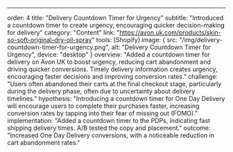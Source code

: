 ---
order: 4
title: "Delivery Countdown Timer for Urgency"
subtitle: "Introduced a countdown timer to create urgency, encouraging quicker decision-making for delivery"
category: "Content"
link: "https://avon.uk.com/products/skin-so-soft-original-dry-oil-spray"
tools: [Shopify]
image: {
    src: "/img/delivery-countdown-timer-for-urgency.png",
    alt: "Delivery Countdown Timer for Urgency",
    device: "desktop"
}
overview: "Added a countdown timer for delivery on Avon UK to boost urgency, reducing cart abandonment and driving quicker conversions. Timely delivery information creates urgency, encouraging faster decisions and improving conversion rates."
challenge: "Users often abandoned their carts at the final checkout stage, particularly during the delivery phase, often due to uncertainty about delivery timelines."
hypothesis: "Introducing a countdown timer for One Day Delivery will encourage users to complete their purchases faster, increasing conversion rates by tapping into their fear of missing out (FOMO)."
implementation: "Added a countdown timer to the PDPs, indicating fast shipping delivery times. A/B tested the copy and placement."
outcome: "Increased One Day Delivery conversions, with a noticeable reduction in cart abandonment rates."